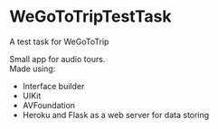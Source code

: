 # WeGoToTripTestTask

A test task for WeGoToTrip

Small app for audio tours. <br>
Made using:
* Interface builder
* UIKit
* AVFoundation
* Heroku and Flask as a web server for data storing
